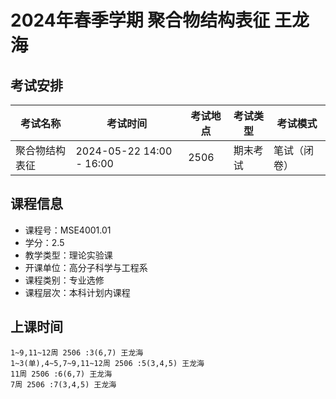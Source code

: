 # 2024年春季学期 聚合物结构表征 王龙海




## 考试安排

| 考试名称 | 考试时间 | 考试地点 | 考试类型 | 考试模式 |
| -------- | -------- | -------- | -------- | -------- |
| 聚合物结构表征 | 2024-05-22 14:00 - 16:00 | 2506 | 期末考试 | 笔试（闭卷） |





## 课程信息

- 课程号：MSE4001.01
- 学分：2.5
- 教学类型：理论实验课
- 开课单位：高分子科学与工程系
- 课程类别：专业选修
- 课程层次：本科计划内课程

## 上课时间

```
1~9,11~12周 2506 :3(6,7) 王龙海
1~3(单),4~5,7~9,11~12周 2506 :5(3,4,5) 王龙海
11周 2506 :6(6,7) 王龙海
7周 2506 :7(3,4,5) 王龙海
```

